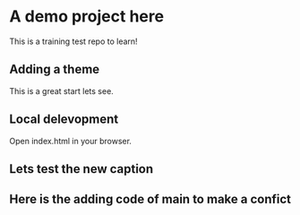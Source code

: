 # A demo project here

This is a training test repo to learn!

## Adding a theme

This is a great start lets see.


## Local delevopment

Open index.html in your browser.

## Lets test the new caption


## Here is the adding code of main to make a confict